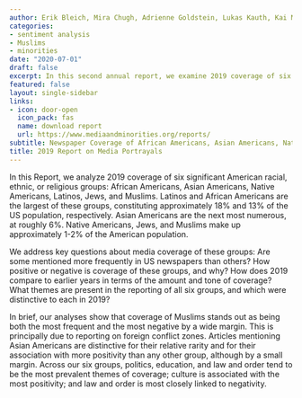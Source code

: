 ```yaml
---
author: Erik Bleich, Mira Chugh, Adrienne Goldstein, Lukas Kauth, Kai Milici, Amelia Pollard, Varsha Vijayakumar, Emily Wander, Maurits van der Veen
categories:
- sentiment analysis
- Muslims
- minorities
date: "2020-07-01"
draft: false
excerpt: In this second annual report, we examine 2019 coverage of six significant American racial, ethnic, or religious groups - African Americans, Asian Americans, Native Americans, Latinos, Jews, and Muslims.
featured: false
layout: single-sidebar
links:
- icon: door-open
  icon_pack: fas
  name: download report
  url: https://www.mediaandminorities.org/reports/
subtitle: Newspaper Coverage of African Americans, Asian Americans, Native Americans, Latinos, Jews, and Muslims.
title: 2019 Report on Media Portrayals
---
```


In this Report, we analyze 2019 coverage of six significant American racial, ethnic, or religious groups: African Americans, Asian Americans, Native Americans, Latinos, Jews, and Muslims. Latinos and African Americans are the largest of these groups, constituting approximately 18% and 13% of the US population, respectively. Asian Americans are the next most numerous, at roughly 6%. Native Americans, Jews, and Muslims make up approximately 1-2% of the American population.

We address key questions about media coverage of these groups: Are some mentioned more frequently in US newspapers than others? How positive or negative is coverage of these groups, and why? How does 2019 compare to earlier years in terms of the amount and tone of coverage? What themes are present in the reporting of all six groups, and which were distinctive to each in 2019?

In brief, our analyses show that coverage of Muslims stands out as being both the most frequent and the most negative by a wide margin. This is principally due to reporting on foreign conflict zones. Articles mentioning Asian Americans are distinctive for their relative rarity and for their association with more positivity than any other group, although by a small margin. Across our six groups, politics, education, and law and order tend to be the most prevalent themes of coverage; culture is associated with the most positivity; and law and order is most closely linked to negativity.
